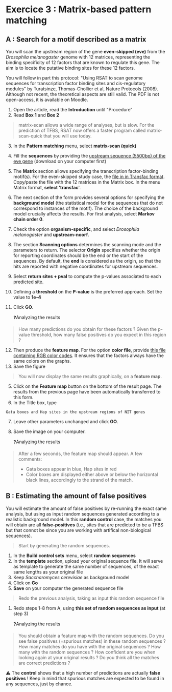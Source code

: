 # Exercice 3 : Matrix-based pattern matching

## A : Search for a motif described as a matrix

You will scan the upstream region of the gene **even-skipped (eve)** from the _Drosophila melanogaster_ genome with 12 matrices, representing the binding specificity of 12 factors that are known to regulate this gene. The aim is to locate the putative binding sites for these 12 factors.

You will follow in part this protocol: "Using RSAT to scan genome sequences for transcription factor binding sites and cis-regulatory modules" by Turatsinze, Thomas-Chollier et al, Nature Protocols (2008). Although not recent, the theoretical aspects are still valid. The PDF is not open-access, it is available on Moodle.

1. Open the article, read the **Introduction** until "Procedure"
2. Read **Box 1** and **Box 2**
>matrix-scan allows a wide range of analyses, but is slow. For the prediction of TFBS, RSAT now offers a faster program called matrix-scan-quick that you will use today. 

3. In the **Pattern matching** menu, select **matrix-scan (quick)**
4. Fill the **sequences** by providing the [upstream sequence (5500bp) of the eve gene](/files/2_eve_upstream_fasta.txt) (download on your computer first)
5. The **Matrix** section allows specifying the transcription factor-binding motif(s). For the even-skipped study case, the [file in in Transfac format](/files/3_oreganno_eve_12_matrices.txt). Copy/paste the file with the 12 matrices in the Matrix box. In the menu Matrix format, **select 'transfac**'.
6. The next section of the form provides several options for specifying the **background model** (the statistical model for the sequences that do not correspond to instances of the motif). The choice of the background model crucially affects the results. For first analysis, select **Markov chain order 0**.
7. Check the option **organism-specific**, and select _Drosophila melanogaster_ and **upstream-noorf**.
8. The section **Scanning options** determines the scanning mode and the parameters to return. The selector **Origin** specifies whether the origin for reporting coordinates should be the end or the start of the sequences. By default, the **end** is considered as the origin, so that the hits are reported with negative coordinates for upstream sequences.
9. Select **return sites + pval** to compute the p-values associated to each predicted site.
10. Defining a **threshold** on the **P-value** is the preferred approach. Set the value to **1e-4**
11. Click **GO**.

    :question:Analyzing the results
>How many predictions do you obtain for these factors ? Given the p-value threshold, how many false positives do you expect in this region ? 

12. Then produce the **feature map**. For the option **color file**, provide [this file containing RGB color codes](/files/4_eve_color_file.txt). It ensures that the factors always have the same colors on the graphs.
13. Save the figure   

> You will now display the same results graphically, on a **feature map**.

5.  Click on the **Feature map** button on the bottom of the result page. The results from the previous page have been automatically transferred to this form.
6. In the Title box, type

```
Gata boxes and Hap sites in the upstream regions of NIT genes
```

7. Leave other parameters unchanged and click **GO**.
8. Save the image on your computer.

    :question:Analyzing the results
>After a few seconds, the feature map should appear. A few comments:
>- Gata boxes appear in blue, Hap sites in red
>- Color boxes are displayed either above or below the horizontal black lines, accordingly to the strand of the match.
    
## B : Estimating the amount of false positives

You will estimate the amount of false positives by re-running the exact same analysis, but using as input random sequences generated according to a realistic background model.
In this **random control** case, the matches you will obtain are all **false-positives** (i.e., sites that are predicted to be a TFBS but that connot be since you are working with artifical non-biological sequences).
>Start by generating the random sequences. 

1. In the **Build control sets** menu, select **random sequences**
2. In the **template** section, upload your original sequence file. It will serve as template to generate the same number of sequences, of the exact same lengths as your original file
3. Keep *Saccharomyces cerevisiae* as background model
4. Click on **Go**
5. **Save** on your computer the generated sequence file

>Redo the previous analysis, taking as input this random sequence file

1.  Redo steps 1-8 from A, using **this set of random sequences as input** (at step 3)

    :question:Analyzing the results
>You should obtain a feature map with the random sequences.
>Do you see false positives (=spurious matches) in these random sequences ?
>How many matches do you have with the original sequences ? How many with the random sequences ?
>How confident are you when looking again at your original results ? Do you think all the matches are correct predictions ? 

:warning: The **control** shows that a high number of predictions are actually **false positives** ! Keep in mind that spurious matches are expected to be found in any sequences, just by chance. 
